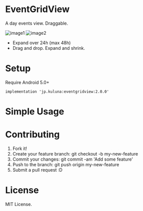 # EventGridView

A day events view. Draggable.

![image1](docs/ss1.png) ![image2](docs/ss2.png)

- Expand over 24h (max 48h)
- Drag and drop. Expand and shrink.

# Setup
Require Android 5.0+

```
implementation 'jp.kuluna:eventgridview:2.0.0'
```

# Simple Usage


# Contributing
1. Fork it!
1. Create your feature branch: git checkout -b my-new-feature
1. Commit your changes: git commit -am 'Add some feature'
1. Push to the branch: git push origin my-new-feature
1. Submit a pull request :D

# License
MIT License.
